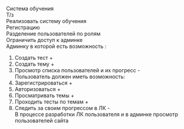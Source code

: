 Система обучения <br>
Т/з <br>
Реализовать систему обучения <br>
Регистрацию <br>
Разделение пользователей по ролям <br>
Ограничить доступ к админке <br>
Админку в которой есть возможность : <br>
1. Создать тест + <br>
2. Создать тему + <br>
3. Просмотр списка пользователей и их прогресс - <br>
Пользователь должен иметь возможность: <br>
1. Зарегистрироваться + <br>
2. Авторизоваться + <br>
3. Просматривать темы + <br>
4. Проходить тесты по темам + <br>
5. Следить за своим прогрессом в ЛК - <br>
В процессе разработки ЛК пользователя и в админке просмотр пользователей сайта
